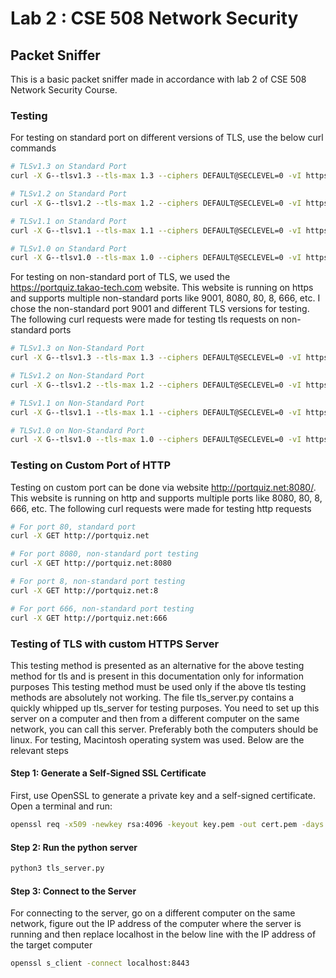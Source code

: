 # Lab 2 : CSE 508 Network Security


## Packet Sniffer
This is a basic packet sniffer made in accordance with lab 2 of CSE 508 Network Security Course. 

### Testing
For testing on standard port on different versions of TLS, use the below curl commands

```bash
# TLSv1.3 on Standard Port
curl -X G--tlsv1.3 --tls-max 1.3 --ciphers DEFAULT@SECLEVEL=0 -vI https://www.google.com

# TLSv1.2 on Standard Port
curl -X G--tlsv1.2 --tls-max 1.2 --ciphers DEFAULT@SECLEVEL=0 -vI https://www.google.com    

# TLSv1.1 on Standard Port
curl -X G--tlsv1.1 --tls-max 1.1 --ciphers DEFAULT@SECLEVEL=0 -vI https://www.google.com 

# TLSv1.0 on Standard Port
curl -X G--tlsv1.0 --tls-max 1.0 --ciphers DEFAULT@SECLEVEL=0 -vI https://www.google.com  

```

For testing on non-standard port of TLS, we used the https://portquiz.takao-tech.com website. 
This website is running on https and supports multiple non-standard ports like 9001, 8080, 80, 8, 666, etc.
I chose the non-standard port 9001 and different TLS versions for testing.
The following curl requests were made for testing tls requests on non-standard ports

```bash
# TLSv1.3 on Non-Standard Port
curl -X G--tlsv1.3 --tls-max 1.3 --ciphers DEFAULT@SECLEVEL=0 -vI https://portquiz.takao-tech.com:9001

# TLSv1.2 on Non-Standard Port
curl -X G--tlsv1.2 --tls-max 1.2 --ciphers DEFAULT@SECLEVEL=0 -vI https://portquiz.takao-tech.com:9001    

# TLSv1.1 on Non-Standard Port
curl -X G--tlsv1.1 --tls-max 1.1 --ciphers DEFAULT@SECLEVEL=0 -vI https://portquiz.takao-tech.com:9001  

# TLSv1.0 on Non-Standard Port
curl -X G--tlsv1.0 --tls-max 1.0 --ciphers DEFAULT@SECLEVEL=0 -vI https://portquiz.takao-tech.com:9001  

```

### Testing on Custom Port of HTTP
Testing on custom port can be done via website http://portquiz.net:8080/. 
This website is running on http and supports multiple ports like 8080, 80, 8, 666, etc. 
The following curl requests were made for testing http requests
```bash
# For port 80, standard port 
curl -X GET http://portquiz.net

# For port 8080, non-standard port testing
curl -X GET http://portquiz.net:8080

# For port 8, non-standard port testing
curl -X GET http://portquiz.net:8

# For port 666, non-standard port testing
curl -X GET http://portquiz.net:666
```

### Testing of TLS with custom HTTPS Server
This testing method is presented as an alternative for the above testing method for tls and is present in this documentation only for information purposes
This testing method must be used only if the above tls testing methods are absolutely not working. 
The file tls_server.py contains a quickly whipped up tls_server for testing purposes. 
You need to set up this server on a computer and then from a different computer on the same network,
you can call this server. Preferably both the computers should be linux. For testing, Macintosh operating
system was used. Below are the relevant steps

#### Step 1: Generate a Self-Signed SSL Certificate
First, use OpenSSL to generate a private key and a self-signed certificate. Open a terminal and run:
```bash
openssl req -x509 -newkey rsa:4096 -keyout key.pem -out cert.pem -days 365 -nodes
```

#### Step 2: Run the python server
```bash
python3 tls_server.py
```

#### Step 3: Connect to the Server
For connecting to the server, go on a different computer on the same network, figure out the IP address
of the computer where the server is running and then replace localhost in the below line with the 
IP address of the target computer
```bash
openssl s_client -connect localhost:8443
```
